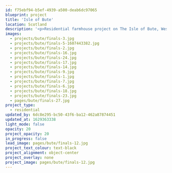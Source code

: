 ```yaml
---
id: f75ebf94-b5ef-4939-a500-deab6dc97065
blueprint: project
title: 'Isle of Bute'
location: Scotland
description: '<p>Residential farmhouse project on The Isle of Bute, Western Scotland. Completed in 2020.</p>'
images:
  - projects/bute/finals-3.jpg
  - projects/bute/finals-5-1607443382.jpg
  - projects/bute/finals-2.jpg
  - projects/bute/finals-16.jpg
  - projects/bute/finals-24.jpg
  - projects/bute/finals-17.jpg
  - projects/bute/finals-14.jpg
  - projects/bute/finals-9.jpg
  - projects/bute/finals-1.jpg
  - projects/bute/finals-7.jpg
  - projects/bute/finals-6.jpg
  - projects/bute/finals-18.jpg
  - projects/bute/finals-23.jpg
  - pages/bute/finals-27.jpg
project_type:
  - residential
updated_by: 6dc8e295-bc50-43f6-ba12-462a87874451
updated_at: 1629363338
light_mode: false
opacity: 20
project_opacity: 20
in_progress: false
lead_image: pages/bute/finals-12.jpg
project_text_colour: text-black
project_alignment: object-center
project_overlay: none
project_image: pages/bute/finals-12.jpg
---
```

